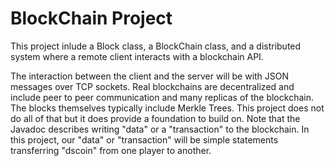 # BlockChain Project

This project inlude a Block class, a BlockChain class, and a distributed system where a remote client interacts with a blockchain API.

The interaction between the client and the server will be with JSON messages over TCP sockets.
Real blockchains are decentralized and include peer to peer communication and many replicas of the blockchain. 
The blocks themselves typically include Merkle Trees. 
This project does not do all of that but it does provide a foundation to build on.
Note that the Javadoc describes writing "data" or a "transaction" to the blockchain. 
In this project, our "data" or "transaction" will be simple statements transferring "dscoin" from one player to another.









